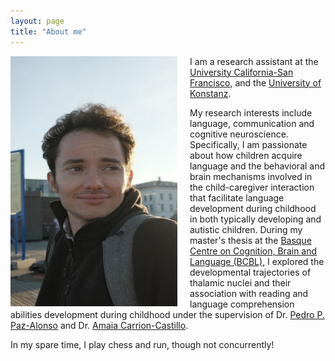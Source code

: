 ```yaml
---
layout: page
title: "About me"
---
```


<img style="margin-right: 20px;" align="left" src="/assets/photo_5767394751107154014_y.jpg" width="267" height="400" alt="My Image">

I am a research assistant at the [University California-San Francisco](https://autismneuro.ucsf.edu/lab-members), and the [University of Konstanz](https://www.exc.uni-konstanz.de/ungleichheit/ueber-uns/personen/alle-clustermitglieder/gallo-alex/). 


My research interests include language, communication and cognitive neuroscience. Specifically, I am passionate about how children acquire language and the behavioral and brain mechanisms involved in the child-caregiver interaction that facilitate language development during childhood in both typically developing and autistic children. During my master's thesis at the [Basque Centre on Cognition, Brain and Language (BCBL)](https://www.bcbl.eu/en), I explored the developmental trajectories of thalamic nuclei and their association with reading and language comprehension abilities development during childhood under the supervision of Dr. [Pedro P. Paz-Alonso](https://www.bcbl.eu/en/conocenos/equipo/pedro-m-kepa-paz-alonso) and Dr. [Amaia Carrion-Castillo](https://www.bcbl.eu/en/conocenos/equipo/amaia-carrin-castillo).


<p> In my spare time, I play chess and run, though not concurrently!
 
